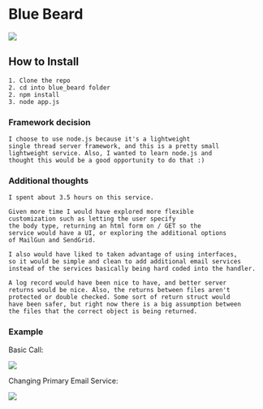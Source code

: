 # Blue Beard
![](https://t4.ftcdn.net/jpg/02/92/52/69/360_F_292526993_EU4yqXtH6ut53hNsNmiwjY5YPSxXGqgL.jpg)
## How to Install
```
1. Clone the repo
2. cd into blue_beard folder
2. npm install
3. node app.js
```
### Framework decision
```$xslt
I choose to use node.js because it's a lightweight
single thread server framework, and this is a pretty small 
lightweight service. Also, I wanted to learn node.js and 
thought this would be a good opportunity to do that :)
```
### Additional thoughts
```
I spent about 3.5 hours on this service.

Given more time I would have explored more flexible 
customization such as letting the user specify
the body type, returning an html form on / GET so the
service would have a UI, or exploring the additional options
of MailGun and SendGrid. 

I also would have liked to taken advantage of using interfaces, 
so it would be simple and clean to add additional email services
instead of the services basically being hard coded into the handler.

A log record would have been nice to have, and better server 
returns would be nice. Also, the returns between files aren't
protected or double checked. Some sort of return struct would
have been safer, but right now there is a big assumption between
the files that the correct object is being returned.
```

### Example
Basic Call:

![](https://user-images.githubusercontent.com/54955992/135929207-ccf81dda-a9d4-4cd5-a57b-757a9e483b5f.png)

Changing Primary Email Service:

![](https://user-images.githubusercontent.com/54955992/135929278-0e9ea245-1e44-4bfc-a6ce-95fc679d8cbe.png)

